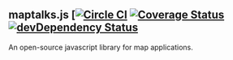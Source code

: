 maptalks.js [[![Circle CI](https://circleci.com/gh/MapTalks/maptalks.js.svg?style=svg)](https://circleci.com/gh/MapTalks/maptalks.js) [![Coverage Status](https://coveralls.io/repos/github/MapTalks/maptalks.js/badge.svg?branch=master)](https://coveralls.io/github/MapTalks/maptalks.js?branch=master) [![devDependency Status](https://david-dm.org/MapTalks/maptalks.js/dev-status.svg)](https://david-dm.org/MapTalks/maptalks.js#info=devDependencies)
------

An open-source javascript library for map applications.
